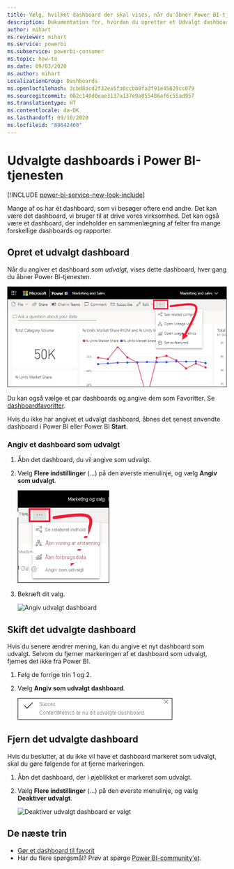 ```yaml
---
title: Vælg, hvilket dashboard der skal vises, når du åbner Power BI-tjenesten
description: Dokumentation for, hvordan du opretter et Udvalgt dashboard i Power BI-tjenesten
author: mihart
ms.reviewer: mihart
ms.service: powerbi
ms.subservice: powerbi-consumer
ms.topic: how-to
ms.date: 09/03/2020
ms.author: mihart
LocalizationGroup: Dashboards
ms.openlocfilehash: 3cbd8acd2f32ea5fa0ccbb0fa3f91e45629cc079
ms.sourcegitcommit: 002c140d0eae3137a137e9a855486af6c55ad957
ms.translationtype: HT
ms.contentlocale: da-DK
ms.lasthandoff: 09/10/2020
ms.locfileid: "89642460"
---
```

# <a name="featured-dashboards-in-the-power-bi-service"></a>Udvalgte dashboards i Power BI-tjenesten

[!INCLUDE [power-bi-service-new-look-include](../includes/power-bi-service-new-look-include.md)]

Mange af os har ét dashboard, som vi besøger oftere end andre. Det kan være det dashboard, vi bruger til at drive vores virksomhed. Det kan også være et dashboard, der indeholder en sammenlægning af felter fra mange forskellige dashboards og rapporter.

## <a name="create-a-featured-dashboard"></a>Opret et udvalgt dashboard
Når du angiver et dashboard som *udvalgt*, vises dette dashboard, hver gang du åbner Power BI-tjenesten. 

![Angiv som udvalgt ikon](./media/end-user-featured/power-bi-dropbox.png)

Du kan også vælge et par dashboards og angive dem som Favoritter. Se [dashboardfavoritter](end-user-favorite.md).

Hvis du ikke har angivet et udvalgt dashboard, åbnes det senest anvendte dashboard i Power BI eller Power BI **Start**. 

### <a name="set-a-dashboard-as-featured"></a>Angiv et dashboard som udvalgt


1. Åbn det dashboard, du vil angive som udvalgt. 
2. Vælg **Flere indstillinger** (...) på den øverste menulinje, og vælg **Angiv som udvalgt**. 
   
    ![Skærmbillede, der viser Dropbox med indstillingen Angiv som udvalgt.](./media/end-user-featured/power-bi-set-as-featured.png)
3. Bekræft dit valg.
   
    ![Angiv udvalgt dashboard](./media/end-user-featured/power-bi-featured-confirm.png)

## <a name="change-the-featured-dashboard"></a>Skift det udvalgte dashboard
Hvis du senere ændrer mening, kan du angive et nyt dashboard som udvalgt. Selvom du fjerner markeringen af et dashboard som udvalgt, fjernes det ikke fra Power BI. 

1. Følg de forrige trin 1 og 2.
   
2. Vælg **Angiv som udvalgt dashboard**. 
   
    ![Meddelelse om fuldførelse](./media/end-user-featured/power-bi-unfeatured.png)

## <a name="remove-the-featured-dashboard"></a>Fjern det udvalgte dashboard
Hvis du beslutter, at du ikke vil have et dashboard markeret som udvalgt, skal du gøre følgende for at fjerne markeringen.

1. Åbn det dashboard, der i øjeblikket er markeret som udvalgt.
2. Vælg **Flere indstillinger** (...) på den øverste menulinje, og vælg **Deaktiver udvalgt**.

    ![Deaktiver udvalgt dashboard er valgt](./media/end-user-featured/power-bi-unfeature.png)
   
## <a name="next-steps"></a>De næste trin
- [Gør et dashboard til favorit](end-user-favorite.md)    
- Har du flere spørgsmål? Prøv at spørge [Power BI-community'et](https://community.powerbi.com/).

